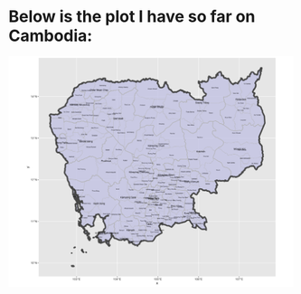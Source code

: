 # Below is the plot I have so far on Cambodia:

![](https://raw.githubusercontent.com/dloumeau/data100repository/main/cambodia.png)
